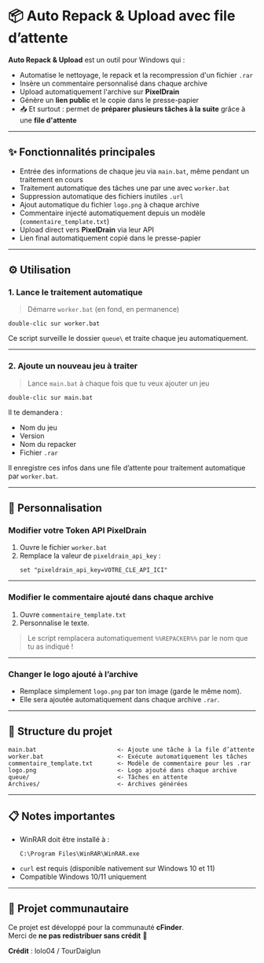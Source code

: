 # 📦 Auto Repack & Upload avec file d’attente

**Auto Repack & Upload** est un outil pour Windows qui :
- Automatise le nettoyage, le repack et la recompression d'un fichier `.rar`
- Insère un commentaire personnalisé dans chaque archive
- Upload automatiquement l'archive sur **PixelDrain**
- Génère un **lien public** et le copie dans le presse-papier
- 📥 Et surtout : permet de **préparer plusieurs tâches à la suite** grâce à une **file d'attente**

---

## ✨ Fonctionnalités principales
- Entrée des informations de chaque jeu via `main.bat`, même pendant un traitement en cours
- Traitement automatique des tâches une par une avec `worker.bat`
- Suppression automatique des fichiers inutiles `.url`
- Ajout automatique du fichier `logo.png` à chaque archive
- Commentaire injecté automatiquement depuis un modèle (`commentaire_template.txt`)
- Upload direct vers **PixelDrain** via leur API
- Lien final automatiquement copié dans le presse-papier

---

## ⚙️ Utilisation

### 1. Lance le traitement automatique
> Démarre `worker.bat` (en fond, en permanence)

```batch
double-clic sur worker.bat
```

Ce script surveille le dossier `queue\` et traite chaque jeu automatiquement.

---

### 2. Ajoute un nouveau jeu à traiter
> Lance `main.bat` à chaque fois que tu veux ajouter un jeu

```batch
double-clic sur main.bat
```

Il te demandera :
- Nom du jeu
- Version
- Nom du repacker
- Fichier `.rar`

Il enregistre ces infos dans une file d’attente pour traitement automatique par `worker.bat`.

---

## 🔧 Personnalisation

### Modifier votre Token API PixelDrain
1. Ouvre le fichier `worker.bat`
2. Remplace la valeur de `pixeldrain_api_key` :
   ```batch
   set "pixeldrain_api_key=VOTRE_CLE_API_ICI"
   ```

---

### Modifier le commentaire ajouté dans chaque archive
1. Ouvre `commentaire_template.txt`
2. Personnalise le texte.

> Le script remplacera automatiquement `%%REPACKER%%` par le nom que tu as indiqué !

---

### Changer le logo ajouté à l’archive
- Remplace simplement `logo.png` par ton image (garde le même nom).
- Elle sera ajoutée automatiquement dans chaque archive `.rar`.

---

## 📂 Structure du projet

```plaintext
main.bat                       <- Ajoute une tâche à la file d’attente
worker.bat                     <- Exécute automatiquement les tâches
commentaire_template.txt       <- Modèle de commentaire pour les .rar
logo.png                       <- Logo ajouté dans chaque archive
queue/                         <- Tâches en attente
Archives/                      <- Archives générées
```

---

## 📋 Notes importantes
- WinRAR doit être installé à :
  ```
  C:\Program Files\WinRAR\WinRAR.exe
  ```
- `curl` est requis (disponible nativement sur Windows 10 et 11)
- Compatible Windows 10/11 uniquement

---

## 🤝 Projet communautaire

Ce projet est développé pour la communauté **cFinder**.  
Merci de **ne pas redistribuer sans crédit** 🙏

**Crédit** : lolo04 / TourDaiglun
